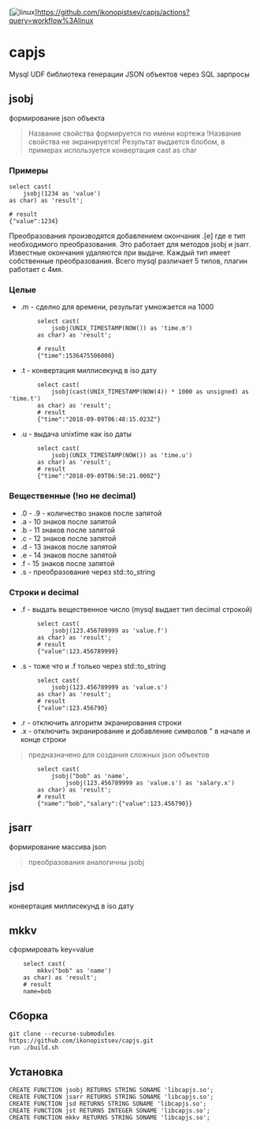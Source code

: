 [![linux](https://github.com/ikonopistsev/capjs/workflows/linux/badge.svg)]https://github.com/ikonopistsev/capjs/actions?query=workflow%3Alinux

# capjs

Mysql UDF библиотека генерации JSON объектов через SQL зарпросы

## jsobj 

формирование json объекта

> Название свойства формируется по имени кортежа
> !Название свойства не экранируется!
> Результат выдается блобом, в примерах используется конвертация cast as char

### Примеры

```
select cast(
    jsobj(1234 as 'value')
as char) as 'result';

# result
{"value":1234}
```

Преобразования производятся добавлением окончания .[e] где e тип необходимого преобразования. Это работает для методов jsobj и jsarr. Известные окончания удаляются при выдаче. Каждый тип имеет собственные преобразования. Всего mysql различает 5 типов, плагин работает с 4мя.

### Целые

* .m - сделно для времени, результат умножается на 1000
```
        select cast(
            jsobj(UNIX_TIMESTAMP(NOW()) as 'time.m')
        as char) as 'result';

        # result
        {"time":1536475506000}
```

* .t - конвертация миллисекунд в iso дату
```
        select cast(
            jsobj(cast(UNIX_TIMESTAMP(NOW(4)) * 1000 as unsigned) as 'time.t')
        as char) as 'result';
        # result
        {"time":"2018-09-09T06:48:15.023Z"}
```

* .u - выдача unixtime как iso даты
```
        select cast(
            jsobj(UNIX_TIMESTAMP(NOW()) as 'time.u')
        as char) as 'result';
        # result
        {"time":"2018-09-09T06:50:21.000Z"}
```

### Вещественные (!но не decimal)

* .0 - .9 - количество знаков после запятой
* .a - 10 знаков после запятой
* .b - 11 знаков после запятой
* .c - 12 знаков после запятой
* .d - 13 знаков после запятой
* .e - 14 знаков после запятой
* .f - 15 знаков после запятой
* .s - преобразование через std::to_string

### Строки и decimal

* .f - выдать вещественное число (mysql выдает тип decimal строкой)
```
        select cast(
            jsobj(123.456789999 as 'value.f')
        as char) as 'result';
        # result
        {"value":123.456789999}
```

* .s - тоже что и .f только через std::to_string
```
        select cast(
            jsobj(123.456789999 as 'value.s')
        as char) as 'result';
        # result
        {"value":123.456790}
```

* .r - отключить алгоритм экранирования строки
* .x - отключить экранирование и добавление символов \" в начале и конце строки
> предназначено для создания сложных json объектов
```
        select cast(
            jsobj("bob" as 'name',
                jsobj(123.456789999 as 'value.s') as 'salary.x')
        as char) as 'result';
        # result
        {"name":"bob","salary":{"value":123.456790}}
```

## jsarr 

формирование массива json

> преобразования аналогичны jsobj 

## jsd 

конвертация миллисекунд в iso дату

## mkkv 

сформировать key=value

```
    select cast(
        mkkv("bob" as 'name')
    as char) as 'result';
    # result
    name=bob
```

## Сборка

```
git clone --recurse-submodules https://github.com/ikonopistsev/capjs.git
run ./build.sh
```

## Установка

```
CREATE FUNCTION jsobj RETURNS STRING SONAME 'libcapjs.so';
CREATE FUNCTION jsarr RETURNS STRING SONAME 'libcapjs.so';
CREATE FUNCTION jsd RETURNS STRING SONAME 'libcapjs.so';
CREATE FUNCTION jst RETURNS INTEGER SONAME 'libcapjs.so';
CREATE FUNCTION mkkv RETURNS STRING SONAME 'libcapjs.so';
```
